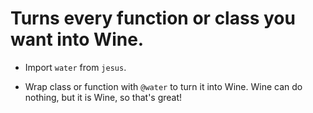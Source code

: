 # Turns every function or class you want into Wine.

* Import `water` from `jesus`.

* Wrap class or function with `@water` to turn it into Wine.
  Wine can do nothing, but it is Wine, so that's great!
